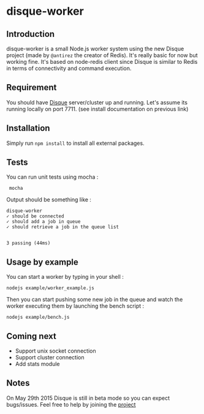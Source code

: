 # disque-worker

## Introduction

disque-worker is a small Node.js worker system using the new Disque project (made by `@antirez` the creator of Redis). It's really basic for now but working fine. It's based on node-redis client since Disque is similar to Redis in terms of connectivity and command execution.

## Requirement

You should have [Disque](https://github.com/antirez/disque) server/cluster up and running. Let's assume its running locally on port 7711. (see install documentation on previous link)

## Installation

Simply run
``
npm install
``
to install all external packages.

## Tests

You can run unit tests using mocha :

`` mocha``

Output should be something like :

  	disque-worker
    ✓ should be connected
    ✓ should add a job in queue
    ✓ should retrieve a job in the queue list


  	3 passing (44ms)

## Usage by example

You can start a worker by typing in your shell :

``
nodejs example/worker_example.js
``

Then you can start pushing some new job in the queue and watch the worker executing them by launching the bench script :

``
nodejs example/bench.js
``

## Coming next

* Support unix socket connection
* Support cluster connection
* Add stats module


## Notes

On May 29th 2015 Disque is still in beta mode so you can expect bugs/issues. Feel free to help by joining the [project](https://github.com/antirez/disque)
